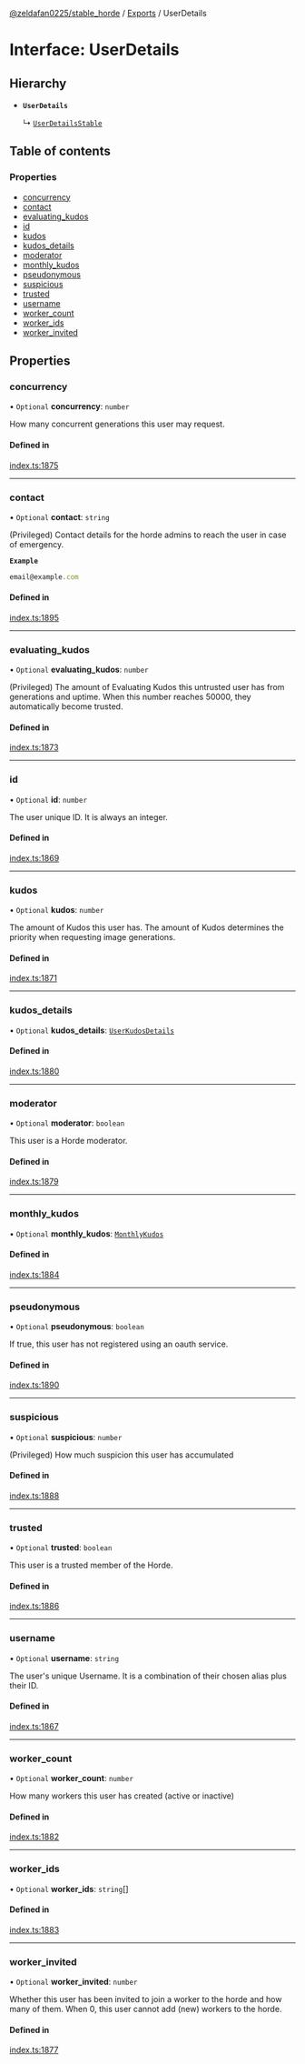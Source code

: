 [@zeldafan0225/stable_horde](../readme.md) / [Exports](../modules.md) / UserDetails

# Interface: UserDetails

## Hierarchy

- **`UserDetails`**

  ↳ [`UserDetailsStable`](UserDetailsStable.md)

## Table of contents

### Properties

- [concurrency](UserDetails.md#concurrency)
- [contact](UserDetails.md#contact)
- [evaluating\_kudos](UserDetails.md#evaluating_kudos)
- [id](UserDetails.md#id)
- [kudos](UserDetails.md#kudos)
- [kudos\_details](UserDetails.md#kudos_details)
- [moderator](UserDetails.md#moderator)
- [monthly\_kudos](UserDetails.md#monthly_kudos)
- [pseudonymous](UserDetails.md#pseudonymous)
- [suspicious](UserDetails.md#suspicious)
- [trusted](UserDetails.md#trusted)
- [username](UserDetails.md#username)
- [worker\_count](UserDetails.md#worker_count)
- [worker\_ids](UserDetails.md#worker_ids)
- [worker\_invited](UserDetails.md#worker_invited)

## Properties

### concurrency

• `Optional` **concurrency**: `number`

How many concurrent generations this user may request.

#### Defined in

[index.ts:1875](https://github.com/ZeldaFan0225/stable_horde/blob/b03d78a/index.ts#L1875)

___

### contact

• `Optional` **contact**: `string`

(Privileged) Contact details for the horde admins to reach the user in case of emergency.

**`Example`**

```ts
email@example.com
```

#### Defined in

[index.ts:1895](https://github.com/ZeldaFan0225/stable_horde/blob/b03d78a/index.ts#L1895)

___

### evaluating\_kudos

• `Optional` **evaluating\_kudos**: `number`

(Privileged) The amount of Evaluating Kudos this untrusted user has from generations and uptime. When this number reaches 50000, they automatically become trusted.

#### Defined in

[index.ts:1873](https://github.com/ZeldaFan0225/stable_horde/blob/b03d78a/index.ts#L1873)

___

### id

• `Optional` **id**: `number`

The user unique ID. It is always an integer.

#### Defined in

[index.ts:1869](https://github.com/ZeldaFan0225/stable_horde/blob/b03d78a/index.ts#L1869)

___

### kudos

• `Optional` **kudos**: `number`

The amount of Kudos this user has. The amount of Kudos determines the priority when requesting image generations.

#### Defined in

[index.ts:1871](https://github.com/ZeldaFan0225/stable_horde/blob/b03d78a/index.ts#L1871)

___

### kudos\_details

• `Optional` **kudos\_details**: [`UserKudosDetails`](UserKudosDetails.md)

#### Defined in

[index.ts:1880](https://github.com/ZeldaFan0225/stable_horde/blob/b03d78a/index.ts#L1880)

___

### moderator

• `Optional` **moderator**: `boolean`

This user is a Horde moderator.

#### Defined in

[index.ts:1879](https://github.com/ZeldaFan0225/stable_horde/blob/b03d78a/index.ts#L1879)

___

### monthly\_kudos

• `Optional` **monthly\_kudos**: [`MonthlyKudos`](MonthlyKudos.md)

#### Defined in

[index.ts:1884](https://github.com/ZeldaFan0225/stable_horde/blob/b03d78a/index.ts#L1884)

___

### pseudonymous

• `Optional` **pseudonymous**: `boolean`

If true, this user has not registered using an oauth service.

#### Defined in

[index.ts:1890](https://github.com/ZeldaFan0225/stable_horde/blob/b03d78a/index.ts#L1890)

___

### suspicious

• `Optional` **suspicious**: `number`

(Privileged) How much suspicion this user has accumulated

#### Defined in

[index.ts:1888](https://github.com/ZeldaFan0225/stable_horde/blob/b03d78a/index.ts#L1888)

___

### trusted

• `Optional` **trusted**: `boolean`

This user is a trusted member of the Horde.

#### Defined in

[index.ts:1886](https://github.com/ZeldaFan0225/stable_horde/blob/b03d78a/index.ts#L1886)

___

### username

• `Optional` **username**: `string`

The user's unique Username. It is a combination of their chosen alias plus their ID.

#### Defined in

[index.ts:1867](https://github.com/ZeldaFan0225/stable_horde/blob/b03d78a/index.ts#L1867)

___

### worker\_count

• `Optional` **worker\_count**: `number`

How many workers this user has created (active or inactive)

#### Defined in

[index.ts:1882](https://github.com/ZeldaFan0225/stable_horde/blob/b03d78a/index.ts#L1882)

___

### worker\_ids

• `Optional` **worker\_ids**: `string`[]

#### Defined in

[index.ts:1883](https://github.com/ZeldaFan0225/stable_horde/blob/b03d78a/index.ts#L1883)

___

### worker\_invited

• `Optional` **worker\_invited**: `number`

Whether this user has been invited to join a worker to the horde and how many of them. When 0, this user cannot add (new) workers to the horde.

#### Defined in

[index.ts:1877](https://github.com/ZeldaFan0225/stable_horde/blob/b03d78a/index.ts#L1877)
